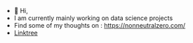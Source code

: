- 👋 Hi, 
- I am currently mainly working on data science projects
- Find some of my thoughts on : https://nonneutralzero.com/
- [Linktree](https://linktr.ee/nonneutralzero?utm_source=linktree_profile_share&ltsid=41cc7db2-4703-4efa-80c2-6ee2cbd874be)
